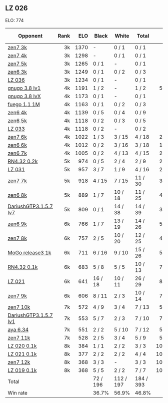 ## LZ 026 ##

ELO: 774

Opponent | Rank | ELO | Black | White | Total | Win rate
---------|-----:|----:|-------|-------|-------|-------:
[zen7 3k](zen7%203k.md) | 3k | 1370 | - | 0 / 1 | 0 / 1 | 0.0%
[zen7 4k](zen7%204k.md) | 3k | 1298 | - | 0 / 1 | 0 / 1 | 0.0%
[zen7 5k](zen7%205k.md) | 3k | 1265 | 0 / 1 | - | 0 / 1 | 0.0%
[zen6 3k](zen6%203k.md) | 3k | 1249 | 0 / 1 | 0 / 2 | 0 / 3 | 0.0%
[LZ 036](LZ%20036.md) | 3k | 1234 | 0 / 1 | - | 0 / 1 | 0.0%
[gnugo 3.8 lv1](gnugo%203.8%20lv1.md) | 4k | 1191 | 1 / 2 | - | 1 / 2 | 50.0%
[gnugo 3.8 lvX](gnugo%203.8%20lvX.md) | 4k | 1173 | 0 / 1 | - | 0 / 1 | 0.0%
[fuego 1.1 1M](fuego%201.1%201M.md) | 4k | 1163 | 0 / 1 | 0 / 2 | 0 / 3 | 0.0%
[zen6 4k](zen6%204k.md) | 4k | 1139 | 0 / 5 | 0 / 4 | 0 / 9 | 0.0%
[zen6 5k](zen6%205k.md) | 4k | 1118 | 0 / 2 | 0 / 3 | 0 / 5 | 0.0%
[LZ 033](LZ%20033.md) | 4k | 1118 | 0 / 2 | - | 0 / 2 | 0.0%
[zen7 6k](zen7%206k.md) | 4k | 1022 | 1 / 3 | 3 / 15 | 4 / 18 | 22.2%
[zen6 6k](zen6%206k.md) | 4k | 1012 | 0 / 2 | 3 / 16 | 3 / 18 | 16.7%
[zen6 7k](zen6%207k.md) | 4k | 1005 | 0 / 2 | 4 / 13 | 4 / 15 | 26.7%
[RN4.32 0.2k](RN4.32%200.2k.md) | 5k | 974 | 0 / 5 | 2 / 4 | 2 / 9 | 22.2%
[LZ 031](LZ%20031.md) | 5k | 957 | 3 / 7 | 1 / 9 | 4 / 16 | 25.0%
[zen7 7k](zen7%207k.md) | 5k | 918 | 4 / 15 | 7 / 15 | 11 / 30 | 36.7%
[zen6 8k](zen6%208k.md) | 5k | 889 | 1 / 7 | 10 / 18 | 11 / 25 | 44.0%
[DariushGTP3.1.5.7 lv7](DariushGTP3.1.5.7%20lv7.md) | 5k | 809 | 0 / 1 | 14 / 38 | 14 / 39 | 35.9%
[zen6 9k](zen6%209k.md) | 6k | 766 | 1 / 7 | 13 / 19 | 14 / 26 | 53.8%
[zen7 8k](zen7%208k.md) | 6k | 757 | 2 / 5 | 10 / 20 | 12 / 25 | 48.0%
[MoGo release3 1k](MoGo%20release3%201k.md) | 6k | 711 | 6 / 16 | 9 / 10 | 15 / 26 | 57.7%
[RN4.32 0.1k](RN4.32%200.1k.md) | 6k | 683 | 5 / 8 | 5 / 5 | 10 / 13 | 76.9%
[LZ 021](LZ%20021.md) | 6k | 641 | 16 / 18 | 10 / 11 | 26 / 29 | 89.7%
[zen7 9k](zen7%209k.md) | 6k | 606 | 8 / 11 | 2 / 3 | 10 / 14 | 71.4%
[zen7 10k](zen7%2010k.md) | 7k | 572 | 4 / 9 | 3 / 4 | 7 / 13 | 53.8%
[DariushGTP3.1.5.7 lv1](DariushGTP3.1.5.7%20lv1.md) | 7k | 553 | 5 / 7 | 2 / 3 | 7 / 10 | 70.0%
[aya 6.34](aya%206.34.md) | 7k | 551 | 2 / 2 | 5 / 10 | 7 / 12 | 58.3%
[zen7 11k](zen7%2011k.md) | 7k | 528 | 2 / 5 | 3 / 4 | 5 / 9 | 55.6%
[LZ 020 0.1k](LZ%20020%200.1k.md) | 8k | 384 | 1 / 1 | 2 / 2 | 3 / 3 | 100.0%
[LZ 021 0.1k](LZ%20021%200.1k.md) | 8k | 377 | 2 / 2 | 2 / 2 | 4 / 4 | 100.0%
[zen7 12k](zen7%2012k.md) | 8k | 368 | 3 / 3 | - | 3 / 3 | 100.0%
[LZ 019 0.1k](LZ%20019%200.1k.md) | 8k | 368 | 5 / 5 | 2 / 2 | 7 / 7 | 100.0%
Total | | | 72 / 196 | 112 / 197 | 184 / 393 | 
Win rate| | | 36.7% | 56.9% | 46.8% | 
